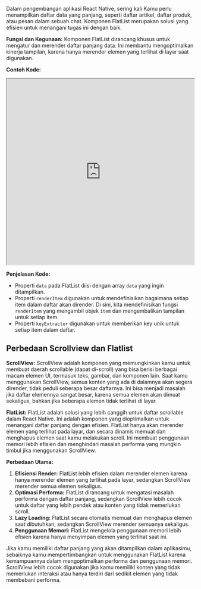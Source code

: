 Dalam pengembangan aplikasi React Native, sering kali Kamu perlu menampilkan daftar data yang panjang, seperti daftar artikel, daftar produk, atau pesan dalam sebuah chat. Komponen FlatList merupakan solusi yang efisien untuk menangani tugas ini dengan baik.

**Fungsi dan Kegunaan:** Komponen FlatList dirancang khusus untuk mengatur dan merender daftar panjang data. Ini membantu mengoptimalkan kinerja tampilan, karena hanya merender elemen yang terlihat di layar saat digunakan.

**Contoh Kode:**

<iframe src="https://snack.expo.dev/@doltons/flatlist-component" height="500" width="100%" title="Flatlist Example"></iframe>

<!-- ```jsx
import React from 'react';
import { View, FlatList, Text, StyleSheet } from 'react-native';

const data = [
	{ id: '1', title: 'Item 1' },
	{ id: '2', title: 'Item 2' },
	{ id: '3', title: 'Item 3' },
	{ id: '4', title: 'Item 4' },
	{ id: '5', title: 'Item 5' },
];

const FlatListExample = () => {
  const renderItem = ({ item }) => (
    <View style={styles.item}>
      <Text>{item.title}</Text>
    </View>
  );

  return (
    <View style={styles.container}>
      <FlatList
        data={data}
        renderItem={renderItem}
        keyExtractor={item => item.id}
      />
    </View>
  );
}

const styles = StyleSheet.create({
  container: {
    flex: 1,
  },
  item: {
    padding: 20,
    borderBottomWidth: 1,
    borderBottomColor: '#ddd',
  },
});

export default FlatListExample;
``` -->

**Penjelasan Kode:**

- Properti `data` pada FlatList diisi dengan array `data` yang ingin ditampilkan.
- Properti `renderItem` digunakan untuk mendefinisikan bagaimana setiap item dalam daftar akan dirender. Di sini, kita mendefinisikan fungsi `renderItem` yang mengambil objek `item` dan mengembalikan tampilan untuk setiap item.
- Properti `keyExtractor` digunakan untuk memberikan key unik untuk setiap item dalam daftar.

## Perbedaan Scrollview dan Flatlist

**ScrollView:**
ScrollView adalah komponen yang memungkinkan kamu untuk membuat daerah scrollable (dapat di-scroll) yang bisa berisi berbagai macam elemen UI, termasuk teks, gambar, dan komponen lain. Saat kamu menggunakan ScrollView, semua konten yang ada di dalamnya akan segera dirender, tidak peduli seberapa besar daftarnya. Ini bisa menjadi masalah jika daftar elemennya sangat besar, karena semua elemen akan dimuat sekaligus, bahkan jika beberapa elemen tidak terlihat di layar.

**FlatList:**
FlatList adalah solusi yang lebih canggih untuk daftar scrollable dalam React Native. Ini adalah komponen yang dioptimalkan untuk menangani daftar panjang dengan efisien. FlatList hanya akan merender elemen yang terlihat pada layar, dan secara dinamis memuat dan menghapus elemen saat kamu melakukan scroll. Ini membuat penggunaan memori lebih efisien dan menghindari masalah performa yang mungkin timbul jika menggunakan ScrollView.

**Perbedaan Utama:**

1. **Efisiensi Render:** FlatList lebih efisien dalam merender elemen karena hanya merender elemen yang terlihat pada layar, sedangkan ScrollView merender semua elemen sekaligus.
2. **Optimasi Performa:** FlatList dirancang untuk mengatasi masalah performa dengan daftar panjang, sedangkan ScrollView lebih cocok untuk daftar yang lebih pendek atau konten yang tidak memerlukan scroll.
3. **Lazy Loading:** FlatList secara otomatis memuat dan menghapus elemen saat dibutuhkan, sedangkan ScrollView merender semuanya sekaligus.
4. **Penggunaan Memori:** FlatList mengelola penggunaan memori lebih efisien karena hanya menyimpan elemen yang terlihat saat ini.

Jika kamu memiliki daftar panjang yang akan ditampilkan dalam aplikasimu, sebaiknya kamu mempertimbangkan untuk menggunakan FlatList karena kemampuannya dalam mengoptimalkan performa dan penggunaan memori. ScrollView lebih cocok digunakan jika kamu memiliki konten yang tidak memerlukan interaksi atau hanya terdiri dari sedikit elemen yang tidak membebani performa.
